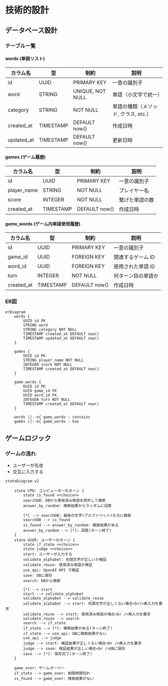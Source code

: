 # 技術的設計 


## データベース設計

### **テーブル一覧**

#### **words (単語リスト)**
| カラム名     | 型          | 制約                  | 説明                       |
|-------------|------------|----------------------|--------------------------|
| id          | UUID       | PRIMARY KEY         | 一意の識別子              |
| word        | STRING     | UNIQUE, NOT NULL   | 単語（小文字で統一）      |
| category    | STRING     | NOT NULL           | 単語の種類（メソッド, クラス, etc.）|
| created_at  | TIMESTAMP  | DEFAULT now()      | 作成日時                  |
| updated_at  | TIMESTAMP  | DEFAULT now()      | 更新日時                  |


#### **games (ゲーム履歴)**
| カラム名     | 型          | 制約                  | 説明                       |
|-------------|------------|----------------------|--------------------------|
| id          | UUID       | PRIMARY KEY         | 一意の識別子              |
| player_name | STRING     | NOT NULL           | プレイヤー名               |
| score       | INTEGER    | NOT NULL           | 繋げた単語の数            |
| created_at  | TIMESTAMP  | DEFAULT now()      | 作成日時                  |


#### **game_words (ゲーム内単語使用履歴)**
| カラム名     | 型          | 制約                  | 説明                       |
|-------------|------------|----------------------|--------------------------|
| id          | UUID       | PRIMARY KEY         | 一意の識別子              |
| game_id     | UUID       | FOREIGN KEY         | 関連するゲーム ID         |
| word_id     | UUID       | FOREIGN KEY         | 使用された単語 ID         |
| turn        | INTEGER    | NOT NULL           | 何ターン目の単語か        |
| created_at  | TIMESTAMP  | DEFAULT now()      | 作成日時                  |


### ER図

```mermaid
erDiagram
    words {
        UUID id PK
        STRING word 
        STRING category NOT NULL
        TIMESTAMP created_at DEFAULT now()
        TIMESTAMP updated_at DEFAULT now()
    }
    
    games {
        UUID id PK
        STRING player_name NOT NULL
        INTEGER score NOT NULL
        TIMESTAMP created_at DEFAULT now()
    }
    
    game_words {
        UUID id PK
        UUID game_id FK
        UUID word_id FK
        INTEGER turn NOT NULL
        TIMESTAMP created_at DEFAULT now()
    }
    
    words ||--o{ game_words : contains
    games ||--o{ game_words : has
```

## ゲームロジック

### ゲームの流れ

- ユーザーが先攻
- 交互に入力する
```mermaid
stateDiagram-v2

    state CPU: コンピューターのターン {
        state is_found <<choice>>
        searchDB: DBから使用済み単語を除外して検索
        answer_by_random: 検索結果からランダムに回答

        [*] --> searchDB: 最後の文字(アルファベット)を元に検索
        searchDB --> is_found
        is_found --> answer_by_random: 検索結果がある
        answer_by_random --> [*]: 回答(ターン終了)
    }
    state USER: ユーザーのターン {
        state if_state <<choice>> 
        state judge <<choice>> 
        start: ユーザーが入力する
        validate_alphabet: 先頭文字が正しいか検証
        validate_reuse: 使用済み単語か検証
        use_api: OpenAI API で検証
        save: DBに保存
        search: DBから検索

        [*] --> start
        start --> validate_alphabet
        validate_alphabet --> validate_reuse
        validate_alphabet --> start: 先頭文字が正しくない場合<br/>再入力を要求
        validate_reuse --> start: 使用済み単語の場合<br />再入力を要求
        validate_reuse --> search
        search --> if_state
        if_state --> [*]: 検索結果がある(ターン終了)
        if_state --> use_api: DBに検索結果がない
        use_api --> judge
        judge --> start: 検証結果が正しくない場合<br />再入力を要求
        judge --> save: 検証結果が正しい場合<br />DBに保存
        save --> [*]: 保存完了(ターン終了)
    }

    game_over: ゲームオーバー
    if_state --> game_over: 制限時間切れ
    is_found --> game_over: 検索結果がない

```

